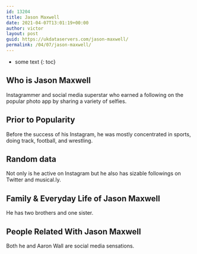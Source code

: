 ```yaml
---
id: 13204
title: Jason Maxwell
date: 2021-04-07T13:01:19+00:00
author: victor
layout: post
guid: https://ukdataservers.com/jason-maxwell/
permalink: /04/07/jason-maxwell/
---
```


* some text
{: toc}


## Who is Jason Maxwell



Instagrammer and social media superstar who earned a following on the popular photo app by sharing a variety of selfies. 

                
                
                
## Prior to Popularity



Before the success of his Instagram, he was mostly concentrated in sports, doing track, football, and wrestling. 

                
                
                
## Random data



Not only is he active on Instagram but he also has sizable followings on Twitter and musical.ly. 

                
                
                
## Family & Everyday Life of Jason Maxwell



He has two brothers and one sister. 

                
                
                
## People Related With Jason Maxwell



Both he and Aaron Wall are social media sensations. 

                
              
            
          
          
          